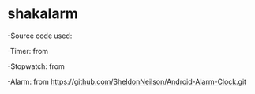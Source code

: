 shakalarm
=========
-Source code used:

-Timer: from

-Stopwatch: from 

-Alarm: from https://github.com/SheldonNeilson/Android-Alarm-Clock.git

